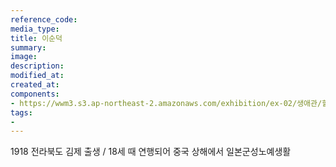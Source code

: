 ```yaml
---
reference_code:
media_type:
title: 이순덕
summary: 
image:
description:
modified_at:
created_at:
components:
- https://wwm3.s3.ap-northeast-2.amazonaws.com/exhibition/ex-02/생애관/할머니들/이순덕.JPG
tags:
-
---
```

1918 전라북도 김제 출생 / 18세 때 연행되어 중국 상해에서 일본군성노예생활